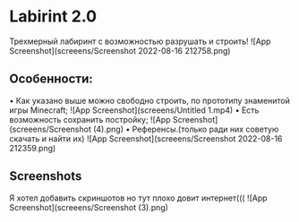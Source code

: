 
# Labirint 2.0



Трехмерный лабиринт с возможностью разрушать и строить!
![App Screenshot](screeens/Screenshot 2022-08-16 212758.png)


## Особенности:
• Как указано выше можно свободно строить, по прототипу знаменитой игры Minecraft;
![App Screenshot](screeens/Untitled 1.mp4)
• Есть возможность сохранить постройку;
![App Screenshot](screeens/Screenshot (4).png)
• Референсы.(только ради них советую скачать и найти их)
![App Screenshot](screeens/Screenshot 2022-08-16 212359.png)

## Screenshots
Я хотел добавить скриншотов но тут плохо довит интернет(((
![App Screenshot](screeens/Screenshot (3).png)

